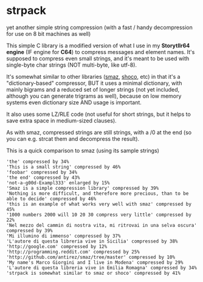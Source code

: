 # strpack
yet another simple string compression (with a fast / handy decompression for use on 8 bit machines as well)

This simple C library is a modified version of what I use in my **Storytllr64 engine** (IF engine for **C64**) to compress messages and element names. 
It's supposed to compress even small strings, and it's meant to be used with single-byte char strings (NOT multi-byte, like utf-8).

It's somewhat similar to other libraries ([smaz](https://github.com/antirez/smaz), [shoco](https://github.com/Ed-von-Schleck/shoco), etc) in that it's a "dictionary-based" compressor, BUT it uses a minimal dictionary, with mainly bigrams and a reduced set of longer strings (not yet included, although you can generate trigrams as well), because on low memory systems even dictionary size AND usage is important. 

It also uses some LZ/RLE code (not useful for short strings, but it helps to save extra space in medium-sized clauses).

As with smaz, compressed strings are still strings, with a /0 at the end (so you can e.g. strcat them and decompress the result).


This is a quick comparison to smaz (using its sample strings)

	'the' compressed by 34%
	'This is a small string' compressed by 46%
	'foobar' compressed by 34%
	'the end' compressed by 43%
	'not-a-g00d-Exampl333' enlarged by 15%
	'Smaz is a simple compression library' compressed by 39%
	'Nothing is more difficult, and therefore more precious, than to be able to decide' compressed by 46%
	'this is an example of what works very well with smaz' compressed by 45%
	'1000 numbers 2000 will 10 20 30 compress very little' compressed by 22%
	'Nel mezzo del cammin di nostra vita, mi ritrovai in una selva oscura' compressed by 39%
	'Mi illumino di immenso' compressed by 37%
	'L'autore di questa libreria vive in Sicilia' compressed by 38%
	'http://google.com' compressed by 12%
	'http://programming.reddit.com' compressed by 25%
	'http://github.com/antirez/smaz/tree/master' compressed by 10%
	'My name's Marco Giorgini and I live in Modena' compressed by 29%
	'L'autore di questa libreria vive in Emilia Romagna' compressed by 34%
	'strpack is somewhat similar to smaz or shoco' compressed by 41%
